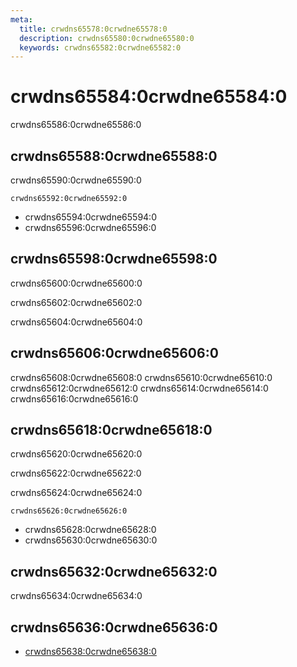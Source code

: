 ```yaml
---
meta:
  title: crwdns65578:0crwdne65578:0
  description: crwdns65580:0crwdne65580:0
  keywords: crwdns65582:0crwdne65582:0
---
```


# crwdns65584:0crwdne65584:0
crwdns65586:0crwdne65586:0

<entry-ad />

## crwdns65588:0crwdne65588:0
crwdns65590:0crwdne65590:0

`crwdns65592:0crwdne65592:0`
- crwdns65594:0crwdne65594:0
- crwdns65596:0crwdne65596:0


## crwdns65598:0crwdne65598:0
crwdns65600:0crwdne65600:0

  crwdns65602:0crwdne65602:0

  crwdns65604:0crwdne65604:0

## crwdns65606:0crwdne65606:0
crwdns65608:0crwdne65608:0
<alert type="success">crwdns65610:0crwdne65610:0</alert>
<alert type="info">crwdns65612:0crwdne65612:0</alert>
<alert type="warning">crwdns65614:0crwdne65614:0</alert>
<alert type="error">crwdns65616:0crwdne65616:0</alert>

## crwdns65618:0crwdne65618:0
crwdns65620:0crwdne65620:0

  crwdns65622:0crwdne65622:0

  crwdns65624:0crwdne65624:0

  `crwdns65626:0crwdne65626:0`
  - crwdns65628:0crwdne65628:0
  - crwdns65630:0crwdne65630:0

## crwdns65632:0crwdne65632:0
crwdns65634:0crwdne65634:0

## crwdns65636:0crwdne65636:0
  - [crwdns65638:0crwdne65638:0]()

<doc-footer />
